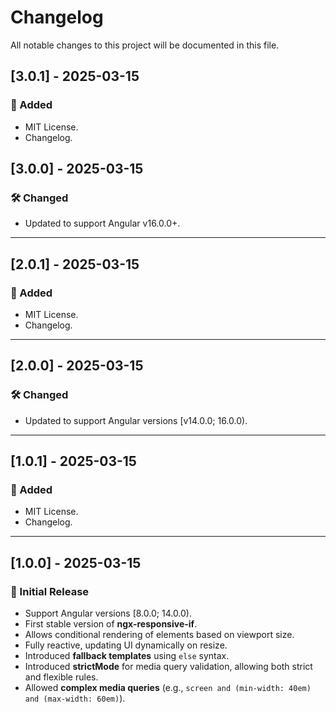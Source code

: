 # Changelog

All notable changes to this project will be documented in this file.

## [3.0.1] - 2025-03-15
### 🚀 Added
- MIT License.
- Changelog.

## [3.0.0] - 2025-03-15
### 🛠 Changed
- Updated to support Angular v16.0.0+.

---

## [2.0.1] - 2025-03-15
### 🚀 Added
- MIT License.
- Changelog.

---

## [2.0.0] - 2025-03-15
### 🛠 Changed
- Updated to support Angular versions [v14.0.0; 16.0.0).

---

## [1.0.1] - 2025-03-15
### 🚀 Added
- MIT License.
- Changelog.

---

## [1.0.0] - 2025-03-15
### 🚀 Initial Release
- Support Angular versions [8.0.0; 14.0.0).
- First stable version of **ngx-responsive-if**.
- Allows conditional rendering of elements based on viewport size.
- Fully reactive, updating UI dynamically on resize.
- Introduced **fallback templates** using `else` syntax.
- Introduced **strictMode** for media query validation, allowing both strict and flexible rules.
- Allowed **complex media queries** (e.g., `screen and (min-width: 40em) and (max-width: 60em)`).
